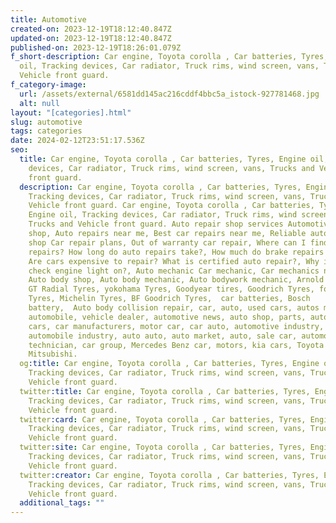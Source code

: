 ```yaml
---
title: Automotive
created-on: 2023-12-19T18:12:40.847Z
updated-on: 2023-12-19T18:12:40.847Z
published-on: 2023-12-19T18:26:01.079Z
f_short-description: Car engine, Toyota corolla , Car batteries, Tyres, Engine
  oil, Tracking devices, Car radiator, Truck rims, wind screen, vans, Trucks and
  Vehicle front guard.
f_category-image:
  url: /assets/external/6581dd145ac216cddf4bbc5a_istock-927781468.jpg
  alt: null
layout: "[categories].html"
slug: automotive
tags: categories
date: 2024-02-12T23:51:17.536Z
seo:
  title: Car engine, Toyota corolla , Car batteries, Tyres, Engine oil, Tracking
    devices, Car radiator, Truck rims, wind screen, vans, Trucks and Vehicle
    front guard.
  description: Car engine, Toyota corolla , Car batteries, Tyres, Engine oil,
    Tracking devices, Car radiator, Truck rims, wind screen, vans, Trucks and
    Vehicle front guard. Car engine, Toyota corolla , Car batteries, Tyres,
    Engine oil, Tracking devices, Car radiator, Truck rims, wind screen, vans,
    Trucks and Vehicle front guard. Auto repair shop services Automotive repair
    shop, Auto repairs near me, Best car repairs near me, Reliable auto repair
    shop Car repair plans, Out of warranty car repair, Where can I find auto
    repairs? How long do auto repairs take?, How much do brake repairs cost?,
    Are cars expensive to repair? What is certified auto repair?, Why is my
    check engine light on?, Auto mechanic Car mechanic, Car mechanics near me,
    Auto body shop, Auto body mechanic, Auto bodywork mechanic, Arnold battery,
    GT Radial Tyres, yokohama Tyres, Goodyear tires, Goodrich Tyres, fortune
    Tyres, Michelin Tyres, BF Goodrich Tyres,  car batteries, Bosch
    battery,  Auto body collision repair, car, auto, used cars, autos mechanic,
    automobile, vehicle dealer, automotive news, auto shop, parts, automatic
    cars, car manufacturers, motor car, car auto, automotive industry,
    automobile industry, auto auto, auto market, auto, sale car, automotive
    technician, car group, Mercedes Benz car, motors, kia cars, Toyota cars,
    Mitsubishi.
  og:title: Car engine, Toyota corolla , Car batteries, Tyres, Engine oil,
    Tracking devices, Car radiator, Truck rims, wind screen, vans, Trucks and
    Vehicle front guard.
  twitter:title: Car engine, Toyota corolla , Car batteries, Tyres, Engine oil,
    Tracking devices, Car radiator, Truck rims, wind screen, vans, Trucks and
    Vehicle front guard.
  twitter:card: Car engine, Toyota corolla , Car batteries, Tyres, Engine oil,
    Tracking devices, Car radiator, Truck rims, wind screen, vans, Trucks and
    Vehicle front guard.
  twitter:site: Car engine, Toyota corolla , Car batteries, Tyres, Engine oil,
    Tracking devices, Car radiator, Truck rims, wind screen, vans, Trucks and
    Vehicle front guard.
  twitter:creator: Car engine, Toyota corolla , Car batteries, Tyres, Engine oil,
    Tracking devices, Car radiator, Truck rims, wind screen, vans, Trucks and
    Vehicle front guard.
  additional_tags: ""
---
```


